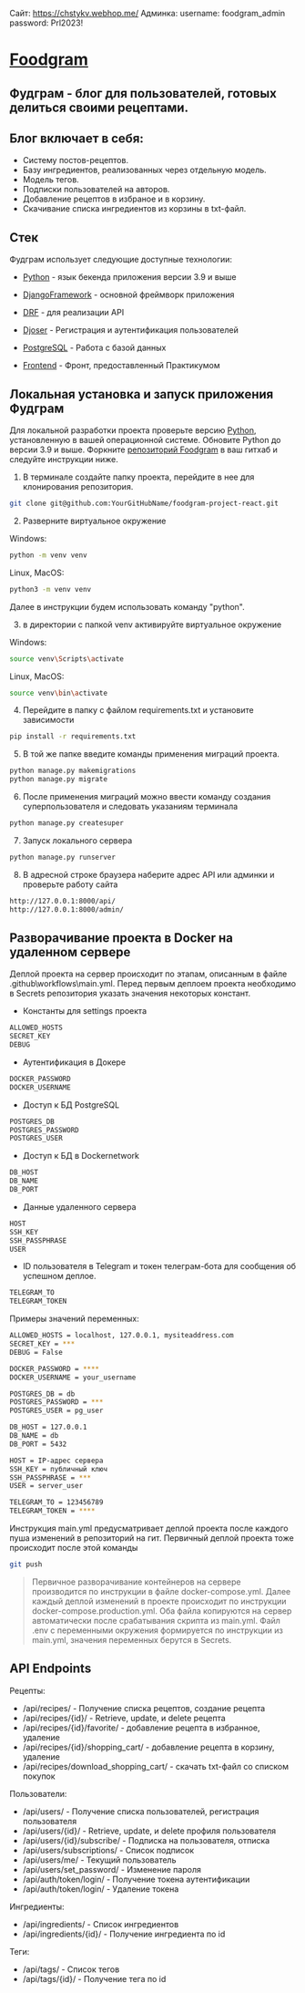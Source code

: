 Сайт: https://chstykv.webhop.me/
Админка:
username: foodgram_admin
password: Prl2023!


#  [Foodgram][site_result]

## Фудграм - блог для пользователей, готовых делиться своими рецептами. 

## Блог включает в себя:

- Систему постов-рецептов.
- Базу ингредиентов, реализованных через отдельную модель.
- Модель тегов.
- Подписки пользователей на авторов.
- Добавление рецептов в избраное и в корзину. 
- Скачивание списка ингредиентов из корзины в txt-файл.

## Стек

Фудграм использует следующие доступные технологии:

- [Python] - язык бекенда приложения версии 3.9 и выше
- [DjangoFramework] - основной фреймворк приложения
- [DRF] - для реализации API
- [Djoser] - Регистрация и аутентификация пользователей
- [PostgreSQL] - Работа с базой данных
- [Frontend] - Фронт, предоставленный Практикумом


   [site_result]: <https://chstykv.webhop.me/>
   [DjangoFramework]: <https://docs.djangoproject.com/en/4.2/releases/3.2/>
   [DRF]: <https://www.django-rest-framework.org/t>
   [Frontend]: <https://github.com/yandex-praktikum/foodgram-project-react>
   [Djoser]: <https://djoser.readthedocs.io/en/latest/getting_started.html>
   [PostgreSQL]: <https://www.postgresql.org/>
   [Python]: <https://www.python.org/>


## Локальная установка и запуск приложения Фудграм

Для локальной разработки проекта проверьте версию [Python](https://www.python.org/), установленную в вашей операционной системе. Обновите Python до версии 3.9 и выше. Форкните [репозиторий Foodgram](https://github.com/AlexanderChistyakov/foodgram-project-react) в ваш гитхаб и следуйте инструкции ниже.

1. В терминале создайте папку проекта, перейдите в нее для клонирования репозитория.

```sh
git clone git@github.com:YourGitHubName/foodgram-project-react.git
```

2. Разверните виртуальное окружение

Windows:
```sh
python -m venv venv
```
Linux, MacOS:
```sh
python3 -m venv venv
```
Далее в инструкции будем использовать команду "python".

3. в директории с папкой venv активируйте виртуальное окружение

Windows:
```sh
source venv\Scripts\activate
```
Linux, MacOS:
```sh
source venv\bin\activate
```
4. Перейдите в папку с файлом requirements.txt и установите зависимости
```sh
pip install -r requirements.txt
```
5. В той же папке введите команды применения миграций проекта.
```sh
python manage.py makemigrations
python manage.py migrate
```
6. После применения миграций можно ввести команду создания суперпользователя и следовать указаниям терминала
```sh
python manage.py createsuper
```
7. Запуск локального сервера

```sh
python manage.py runserver
```

8. В адресной строке браузера наберите адрес API или админки и проверьте работу сайта

```sh
http://127.0.0.1:8000/api/
http://127.0.0.1:8000/admin/
```

## Разворачивание проекта в Docker на удаленном сервере

Деплой проекта на сервер происходит по этапам, описанным в файле .github\workflows\main.yml. Перед первым деплоем проекта необходимо в Secrets репозитория указать значения некоторых констант.


- Константы для settings проекта
```sh
ALLOWED_HOSTS
SECRET_KEY
DEBUG
```

- Аутентификация в Докере
```sh
DOCKER_PASSWORD
DOCKER_USERNAME
```
- Доступ к БД PostgreSQL
```sh
POSTGRES_DB
POSTGRES_PASSWORD
POSTGRES_USER
```
- Доступ к БД в Dockernetwork
```sh
DB_HOST
DB_NAME
DB_PORT
```
- Данные удаленного сервера
```sh
HOST
SSH_KEY
SSH_PASSPHRASE
USER
```
- ID пользователя в Telegram и токен телеграм-бота для сообщения об успешном деплое.
```sh
TELEGRAM_TO
TELEGRAM_TOKEN
```

Примеры значений переменных:
```sh
ALLOWED_HOSTS = localhost, 127.0.0.1, mysiteaddress.com
SECRET_KEY = ***
DEBUG = False

DOCKER_PASSWORD = ****
DOCKER_USERNAME = your_username

POSTGRES_DB = db
POSTGRES_PASSWORD = ***
POSTGRES_USER = pg_user

DB_HOST = 127.0.0.1
DB_NAME = db
DB_PORT = 5432

HOST = IP-адрес сервера
SSH_KEY = публичный ключ
SSH_PASSPHRASE = ***
USER = server_user

TELEGRAM_TO = 123456789
TELEGRAM_TOKEN = ****
```

Инструкция main.yml предусматривает деплой проекта после каждого пуша изменений в репозиторий на гит. Первичный деплой проекта тоже происходит после этой команды

```sh
git push
```

> Первичное разворачивание контейнеров на сервере производится по инструкции в файле docker-compose.yml. 
> Далее каждый деплой изменений в проекте происходит по инструкции docker-compose.production.yml.
> Оба файла копируются на сервер автоматически после срабатывания скрипта из main.yml. 
> Файл .env с переменными окружения формируется по инструкции из main.yml, значения переменных берутся в Secrets.



## API Endpoints
Рецепты:
- /api/recipes/ - Получение списка рецептов, создание рецепта
- /api/recipes/{id}/ - Retrieve, update, и delete рецепта
- /api/recipes/{id}/favorite/ - добавление рецепта в избранное, удаление 
- /api/recipes/{id}/shopping_cart/ - добавление рецепта в корзину, удаление 
- /api/recipes/download_shopping_cart/ - скачать txt-файл со списком покупок

Пользователи:
- /api/users/ - Получение списка пользователей, регистрация пользователя
- /api/users/{id}/ - Retrieve, update, и delete профиля пользователя
- /api/users/{id}/subscribe/ - Подписка на пользователя, отписка
- /api/users/subscriptions/ - Список подписок
- /api/users/me/ - Текущий пользователь
- /api/users/set_password/ - Изменение пароля
- /api/auth/token/login/ - Получение токена аутентификации
- /api/auth/token/login/ - Удаление токена

Ингредиенты:
- /api/ingredients/ - Список ингредиентов
- /api/ingredients/{id}/ - Получение ингредиента по id

Теги:
- /api/tags/ - Список тегов
- /api/tags/{id}/ - Получение тега по id
